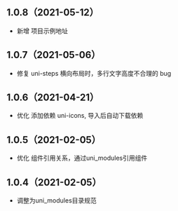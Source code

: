 ## 1.0.8（2021-05-12）

- 新增 项目示例地址

## 1.0.7（2021-05-06）

- 修复 uni-steps 横向布局时，多行文字高度不合理的 bug

## 1.0.6（2021-04-21）

- 优化 添加依赖 uni-icons, 导入后自动下载依赖

## 1.0.5（2021-02-05）

- 优化 组件引用关系，通过uni_modules引用组件

## 1.0.4（2021-02-05）

- 调整为uni_modules目录规范
